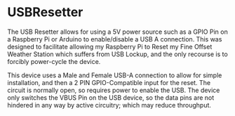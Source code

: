 # USBResetter

The USB Resetter allows for using a 5V power source such as a GPIO Pin on a Raspberry Pi or Arduino to enable/disable a USB A connection. This was designed to facilitate allowing my Raspberry Pi to Reset my Fine Offset Weather Station which suffers from USB Lockup, and the only recourse is to forcibly power-cycle the device. 

This device uses a Male and Female USB-A connection to allow for simple installation, and then a 2 PIN GPIO-Compatible input for the reset. The circuit is normally open, so requires power to enable the USB. The device only switches the VBUS Pin on the USB device, so the data pins are not hindered in any way by active circuitry; which may reduce throughput.
